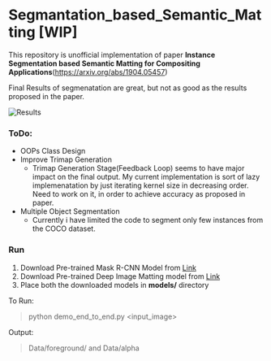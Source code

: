 # Segmantation_based_Semantic_Matting [WIP]

This repository is unofficial implementation of paper **Instance Segmentation based Semantic Matting for Compositing Applications**(https://arxiv.org/abs/1904.05457)

Final Results of segmenatation are great, but not as good as the results proposed in the paper.

![Results](https://github.com/Griffin98/Automatic-Background-Removal/raw/master/Results.png)

### ToDo:
- OOPs Class Design
- Improve Trimap Generation
  * Trimap Generation Stage(Feedback Loop) seems to have major impact on the final output. My current implementation is sort of lazy implemenatation by just iterating kernel size in decreasing order. Need to work on it, in order to achieve accuracy as proposed in paper.
- Multiple Object Segmentation
  * Currently i have limited the code to segment only few instances from the COCO dataset.


### Run
1. Download Pre-trained Mask R-CNN Model from [Link](https://github.com/matterport/Mask_RCNN/releases)
2. Download Pre-trained Deep Image Matting model from [Link](https://github.com/foamliu/Deep-Image-Matting-v2/releases)
3. Place both the downloaded models in __models/__ directory

To Run:
> python demo_end_to_end.py <input_image>

Output:
> Data/foreground/ and Data/alpha

